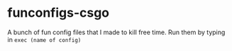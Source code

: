 # funconfigs-csgo
A bunch of fun config files that I made to kill free time.
Run them by typing in
`exec (name of config)`
